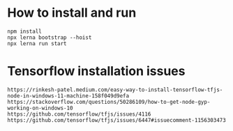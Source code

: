 # How to install and run

```
npm install
npx lerna bootstrap --hoist
npx lerna run start

```

# Tensorflow installation issues

```
https://rinkesh-patel.medium.com/easy-way-to-install-tensorflow-tfjs-node-in-windows-11-machine-158f049d9efa
https://stackoverflow.com/questions/50286109/how-to-get-node-gyp-working-on-windows-10
https://github.com/tensorflow/tfjs/issues/4116
https://github.com/tensorflow/tfjs/issues/6447#issuecomment-1156303473
```
